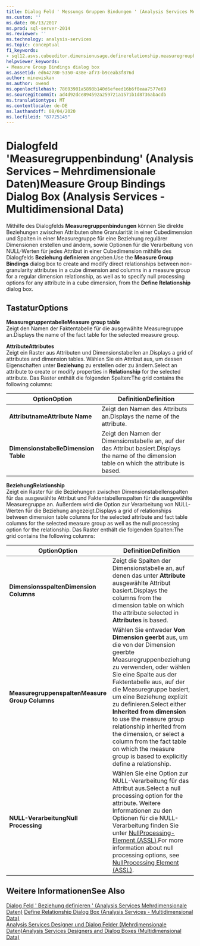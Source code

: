 ```yaml
---
title: Dialog Feld ' Messungs Gruppen Bindungen ' (Analysis Services Mehrdimensionale Daten) | Microsoft-Dokumentation
ms.custom: ''
ms.date: 06/13/2017
ms.prod: sql-server-2014
ms.reviewer: ''
ms.technology: analysis-services
ms.topic: conceptual
f1_keywords:
- sql12.asvs.cubeeditor.dimensionusage.definerelationship.measuregroupbindings.f1
helpviewer_keywords:
- Measure Group Bindings dialog box
ms.assetid: ed642780-5350-438e-af73-b9ceab3f876d
author: minewiskan
ms.author: owend
ms.openlocfilehash: 78693901a5898b140d6efeed16b6f0eaa7577e69
ms.sourcegitcommit: ad4d92dce894592a259721a1571b1d8736abacdb
ms.translationtype: MT
ms.contentlocale: de-DE
ms.lasthandoff: 08/04/2020
ms.locfileid: "87725145"
---
```

# <a name="measure-group-bindings-dialog-box-analysis-services---multidimensional-data"></a><span data-ttu-id="f3410-102">Dialogfeld 'Measuregruppenbindung' (Analysis Services – Mehrdimensionale Daten)</span><span class="sxs-lookup"><span data-stu-id="f3410-102">Measure Group Bindings Dialog Box (Analysis Services - Multidimensional Data)</span></span>
  <span data-ttu-id="f3410-103">Mithilfe des Dialogfelds **Measuregruppenbindungen** können Sie direkte Beziehungen zwischen Attributen ohne Granularität in einer Cubedimension und Spalten in einer Measuregruppe für eine Beziehung regulärer Dimensionen erstellen und ändern, sowie Optionen für die Verarbeitung von NULL-Werten für jedes Attribut in einer Cubedimension mithilfe des Dialogfelds **Beziehung definieren** angeben.</span><span class="sxs-lookup"><span data-stu-id="f3410-103">Use the **Measure Group Bindings** dialog box to create and modify direct relationships between non-granularity attributes in a cube dimension and columns in a measure group for a regular dimension relationship, as well as to specify null processing options for any attribute in a cube dimension, from the **Define Relationship** dialog box.</span></span>  
  
## <a name="options"></a><span data-ttu-id="f3410-104">Tastatur</span><span class="sxs-lookup"><span data-stu-id="f3410-104">Options</span></span>  
 <span data-ttu-id="f3410-105">**Measuregruppentabelle**</span><span class="sxs-lookup"><span data-stu-id="f3410-105">**Measure group table**</span></span>  
 <span data-ttu-id="f3410-106">Zeigt den Namen der Faktentabelle für die ausgewählte Measuregruppe an.</span><span class="sxs-lookup"><span data-stu-id="f3410-106">Displays the name of the fact table for the selected measure group.</span></span>  
  
 <span data-ttu-id="f3410-107">**Attribute**</span><span class="sxs-lookup"><span data-stu-id="f3410-107">**Attributes**</span></span>  
 <span data-ttu-id="f3410-108">Zeigt ein Raster aus Attributen und Dimensionstabellen an.</span><span class="sxs-lookup"><span data-stu-id="f3410-108">Displays a grid of attributes and dimension tables.</span></span> <span data-ttu-id="f3410-109">Wählen Sie ein Attribut aus, um dessen Eigenschaften unter **Beziehung** zu erstellen oder zu ändern.</span><span class="sxs-lookup"><span data-stu-id="f3410-109">Select an attribute to create or modify properties in **Relationship** for the selected attribute.</span></span> <span data-ttu-id="f3410-110">Das Raster enthält die folgenden Spalten:</span><span class="sxs-lookup"><span data-stu-id="f3410-110">The grid contains the following columns:</span></span>  
  
|<span data-ttu-id="f3410-111">Option</span><span class="sxs-lookup"><span data-stu-id="f3410-111">Option</span></span>|<span data-ttu-id="f3410-112">Definition</span><span class="sxs-lookup"><span data-stu-id="f3410-112">Definition</span></span>|  
|------------|----------------|  
|<span data-ttu-id="f3410-113">**Attributname**</span><span class="sxs-lookup"><span data-stu-id="f3410-113">**Attribute Name**</span></span>|<span data-ttu-id="f3410-114">Zeigt den Namen des Attributs an.</span><span class="sxs-lookup"><span data-stu-id="f3410-114">Displays the name of the attribute.</span></span>|  
|<span data-ttu-id="f3410-115">**Dimensionstabelle**</span><span class="sxs-lookup"><span data-stu-id="f3410-115">**Dimension Table**</span></span>|<span data-ttu-id="f3410-116">Zeigt den Namen der Dimensionstabelle an, auf der das Attribut basiert.</span><span class="sxs-lookup"><span data-stu-id="f3410-116">Displays the name of the dimension table on which the attribute is based.</span></span>|  
  
 <span data-ttu-id="f3410-117">**Beziehung**</span><span class="sxs-lookup"><span data-stu-id="f3410-117">**Relationship**</span></span>  
 <span data-ttu-id="f3410-118">Zeigt ein Raster für die Beziehungen zwischen Dimensionstabellenspalten für das ausgewählte Attribut und Faktentabellenspalten für die ausgewählte Measuregruppe an. Außerdem wird die Option zur Verarbeitung von NULL-Werten für die Beziehung angezeigt.</span><span class="sxs-lookup"><span data-stu-id="f3410-118">Displays a grid of relationships between dimension table columns for the selected attribute and fact table columns for the selected measure group as well as the null processing option for the relationship.</span></span> <span data-ttu-id="f3410-119">Das Raster enthält die folgenden Spalten:</span><span class="sxs-lookup"><span data-stu-id="f3410-119">The grid contains the following columns:</span></span>  
  
|<span data-ttu-id="f3410-120">Option</span><span class="sxs-lookup"><span data-stu-id="f3410-120">Option</span></span>|<span data-ttu-id="f3410-121">Definition</span><span class="sxs-lookup"><span data-stu-id="f3410-121">Definition</span></span>|  
|------------|----------------|  
|<span data-ttu-id="f3410-122">**Dimensionsspalten**</span><span class="sxs-lookup"><span data-stu-id="f3410-122">**Dimension Columns**</span></span>|<span data-ttu-id="f3410-123">Zeigt die Spalten der Dimensionstabelle an, auf denen das unter **Attribute** ausgewählte Attribut basiert.</span><span class="sxs-lookup"><span data-stu-id="f3410-123">Displays the columns from the dimension table on which the attribute selected in **Attributes** is based.</span></span>|  
|<span data-ttu-id="f3410-124">**Measuregruppenspalten**</span><span class="sxs-lookup"><span data-stu-id="f3410-124">**Measure Group Columns**</span></span>|<span data-ttu-id="f3410-125">Wählen Sie entweder **Von Dimension geerbt** aus, um die von der Dimension geerbte Measuregruppenbeziehung zu verwenden, oder wählen Sie eine Spalte aus der Faktentabelle aus, auf der die Measuregruppe basiert, um eine Beziehung explizit zu definieren.</span><span class="sxs-lookup"><span data-stu-id="f3410-125">Select either **Inherited from dimension** to use the measure group relationship inherited from the dimension, or select a column from the fact table on which the measure group is based to explicitly define a relationship.</span></span>|  
|<span data-ttu-id="f3410-126">**NULL-Verarbeitung**</span><span class="sxs-lookup"><span data-stu-id="f3410-126">**Null Processing**</span></span>|<span data-ttu-id="f3410-127">Wählen Sie eine Option zur NULL-Verarbeitung für das Attribut aus.</span><span class="sxs-lookup"><span data-stu-id="f3410-127">Select a null processing option for the attribute.</span></span> <span data-ttu-id="f3410-128">Weitere Informationen zu den Optionen für die NULL-Verarbeitung finden Sie unter [NullProcessing-Element &#40;ASSL&#41;](https://docs.microsoft.com/bi-reference/assl/properties/nullprocessing-element-assl).</span><span class="sxs-lookup"><span data-stu-id="f3410-128">For more information about null processing options, see [NullProcessing Element &#40;ASSL&#41;](https://docs.microsoft.com/bi-reference/assl/properties/nullprocessing-element-assl).</span></span>|  
  
## <a name="see-also"></a><span data-ttu-id="f3410-129">Weitere Informationen</span><span class="sxs-lookup"><span data-stu-id="f3410-129">See Also</span></span>  
 <span data-ttu-id="f3410-130">[Dialog Feld ' Beziehung definieren ' &#40;Analysis Services Mehrdimensionale Daten&#41;](define-relationship-dialog-box-analysis-services-multidimensional-data.md) </span><span class="sxs-lookup"><span data-stu-id="f3410-130">[Define Relationship Dialog Box &#40;Analysis Services - Multidimensional Data&#41;](define-relationship-dialog-box-analysis-services-multidimensional-data.md) </span></span>  
 [<span data-ttu-id="f3410-131">Analysis Services Designer und Dialog Felder &#40;Mehrdimensionale Daten&#41;</span><span class="sxs-lookup"><span data-stu-id="f3410-131">Analysis Services Designers and Dialog Boxes &#40;Multidimensional Data&#41;</span></span>](analysis-services-designers-and-dialog-boxes-multidimensional-data.md)  
  
  
